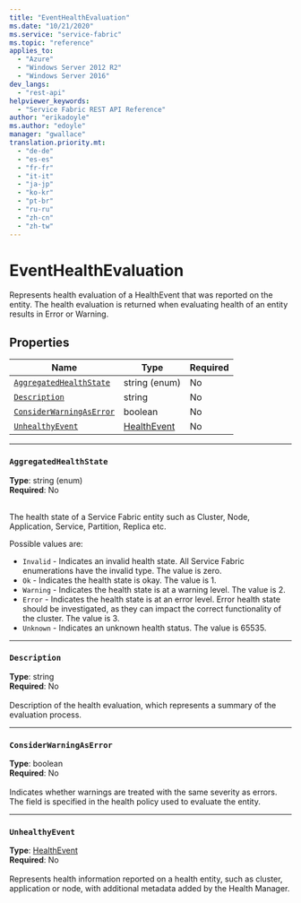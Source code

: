 ```yaml
---
title: "EventHealthEvaluation"
ms.date: "10/21/2020"
ms.service: "service-fabric"
ms.topic: "reference"
applies_to: 
  - "Azure"
  - "Windows Server 2012 R2"
  - "Windows Server 2016"
dev_langs: 
  - "rest-api"
helpviewer_keywords: 
  - "Service Fabric REST API Reference"
author: "erikadoyle"
ms.author: "edoyle"
manager: "gwallace"
translation.priority.mt: 
  - "de-de"
  - "es-es"
  - "fr-fr"
  - "it-it"
  - "ja-jp"
  - "ko-kr"
  - "pt-br"
  - "ru-ru"
  - "zh-cn"
  - "zh-tw"
---
```

# EventHealthEvaluation

Represents health evaluation of a HealthEvent that was reported on the entity.
The health evaluation is returned when evaluating health of an entity results in Error or Warning.


## Properties
| Name | Type | Required |
| --- | --- | --- |
| [`AggregatedHealthState`](#aggregatedhealthstate) | string (enum) | No |
| [`Description`](#description) | string | No |
| [`ConsiderWarningAsError`](#considerwarningaserror) | boolean | No |
| [`UnhealthyEvent`](#unhealthyevent) | [HealthEvent](sfclient-v72-model-healthevent.md) | No |

____
### `AggregatedHealthState`
__Type__: string (enum) <br/>
__Required__: No<br/>
<br/>


The health state of a Service Fabric entity such as Cluster, Node, Application, Service, Partition, Replica etc.

Possible values are: 

  - `Invalid` - Indicates an invalid health state. All Service Fabric enumerations have the invalid type. The value is zero.
  - `Ok` - Indicates the health state is okay. The value is 1.
  - `Warning` - Indicates the health state is at a warning level. The value is 2.
  - `Error` - Indicates the health state is at an error level. Error health state should be investigated, as they can impact the correct functionality of the cluster. The value is 3.
  - `Unknown` - Indicates an unknown health status. The value is 65535.



____
### `Description`
__Type__: string <br/>
__Required__: No<br/>
<br/>
Description of the health evaluation, which represents a summary of the evaluation process.

____
### `ConsiderWarningAsError`
__Type__: boolean <br/>
__Required__: No<br/>
<br/>
Indicates whether warnings are treated with the same severity as errors. The field is specified in the health policy used to evaluate the entity.

____
### `UnhealthyEvent`
__Type__: [HealthEvent](sfclient-v72-model-healthevent.md) <br/>
__Required__: No<br/>
<br/>
Represents health information reported on a health entity, such as cluster, application or node, with additional metadata added by the Health Manager.

